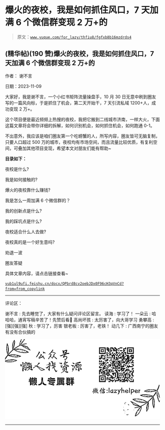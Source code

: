 # 爆火的夜校，我是如何抓住风口，7 天加满 6 个微信群变现 2 万+的

> 原文：[`www.yuque.com/for_lazy/thfiu8/fgfxb8b16mzdrds4`](https://www.yuque.com/for_lazy/thfiu8/fgfxb8b16mzdrds4)

## (精华帖)(190 赞)爆火的夜校，我是如何抓住风口，7 天加满 6 个微信群变现 2 万+的

作者： 谢不言

日期：2023-11-09

大家好，我是谢不言，一个小红书矩阵流量操盘手，10 月 30 日无意中刷到圈友写的一篇风向标，于是抓住了机会，第二天开始干，7 天引流私域 1200+人，成功变现 2 万+。

这个项目便是最近频频上热搜的夜校，我把它搬到二线城市济南，一样大火，下面这篇文章将会带你详细的拆解，如何识别机会，如何抓住机会，如何跑通 0-1。

不出意外，我应该是咱们圈友第一个吃螃蟹的人，所写内容，圈友皆可无脑复制，只要人口超过 500 万的城市，夜校均有市场空间，而且流量比较优质，有复利空间，可叠加其他项目变现，希望本文对朋友们能有帮助~

**目录如下：**

夜校是什么?

我是如何接触的?

爆火的夜校靠什么赚钱?

我是怎么一周加满 6 个微信群的？

我的创新点是什么?

我的踩坑点是什么?

夜校适合什么人去做?

夜校真的是一个好生意吗?

劝退一波

圈友答疑

具体文章内容，请点击链接查看~

[`vub1ul9ufi.feishu.cn/docx/QPbrd8cv2oebJDx0F96cH3qVnCd?from=from_copylink`](https://vub1ul9ufi.feishu.cn/docx/QPbrd8cv2oebJDx0F96cH3qVnCd?from=from_copylink)

* * *

评论区：

谢不言 : 先去睡觉了，大家有什么疑问评论区留言。
读海 : 学习了！
一朵云 : 哈哈哈，通宵写稿辛苦了！先赞后看👀
高尚坏孩 : 太厉害了，向大哥学习
勇攀高 : [强][强][强]
秋 : 学习了，厉害
银老板 : 厉害了，老铁！
动几下 : 广西南宁的圈友有没有合伙搞的

![](img/1c37d505930596d12a88ab23e11aa07a.png)

* * *